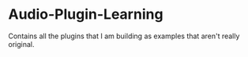 # Audio-Plugin-Learning
 Contains all the plugins that I am building as examples that aren't really original.
